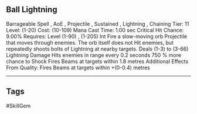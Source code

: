 ## Ball Lightning
Barrageable
Spell , AoE , Projectile , Sustained , Lightning , Chaining
Tier: 11
Level: (1-20)
Cost: (10-109) Mana
Cast Time: 1.00 sec
Critical Hit Chance: 9.00%
Requires: Level (1-90) , (1-205) Int
Fire a slow-moving orb Projectile that moves through enemies. The orb itself does not Hit enemies, but repeatedly shoots bolts of Lightning at nearby targets.
Deals (1-3) to (3-66) Lightning Damage
Hits enemies in range every 0.2 seconds
750 % more chance to Shock
Fires Beams at targets within 1.8 metres
Additional Effects From Quality:
Fires Beams at targets within +(0-0.4) metres

---
## Tags
#SkillGem
